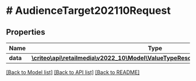 # # AudienceTarget202110Request

## Properties

Name | Type | Description | Notes
------------ | ------------- | ------------- | -------------
**data** | [**\criteo\api\retailmedia\v2022_10\Model\ValueTypeResourceOfAudienceTarget202110**](ValueTypeResourceOfAudienceTarget202110.md) |  | [optional]

[[Back to Model list]](../../README.md#models) [[Back to API list]](../../README.md#endpoints) [[Back to README]](../../README.md)
